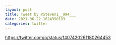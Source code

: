 ```yaml
--- 
layout: post 
title: Tweet by @Steven1__994___ 
date: 2021-06-22 1624390183 
categories: twitter 
--- 
```

https://twitter.com/o/status/1407420261180264453